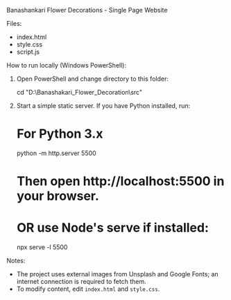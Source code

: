Banashankari Flower Decorations - Single Page Website

Files:
- index.html
- style.css
- script.js

How to run locally (Windows PowerShell):

1. Open PowerShell and change directory to this folder:

   cd "D:\Banashakari_Flower_Decoration\src"

2. Start a simple static server. If you have Python installed, run:

   # For Python 3.x
   python -m http.server 5500

   # Then open http://localhost:5500 in your browser.

   # OR use Node's serve if installed:
   npx serve -l 5500

Notes:
- The project uses external images from Unsplash and Google Fonts; an internet connection is required to fetch them.
- To modify content, edit `index.html` and `style.css`.
